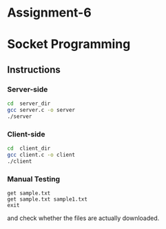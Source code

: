 # Assignment-6
# Socket Programming
## Instructions

### Server-side
```sh
cd  server_dir
gcc server.c -o server
./server
```

### Client-side
```sh
cd  client_dir
gcc client.c -o client
./client
```

### Manual Testing
```
get sample.txt
get sample.txt sample1.txt
exit
```
and check whether the files are actually downloaded.